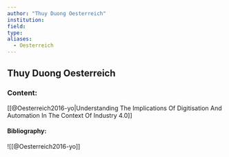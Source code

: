 ```yaml
---
author: "Thuy Duong Oesterreich"
institution:
field:
type:
aliases:
  - Oesterreich
---
```


## Thuy Duong Oesterreich

### Content:
[[@Oesterreich2016-yo|Understanding The Implications Of Digitisation And Automation In The Context Of Industry 4.0]]

#### Bibliography:

![[@Oesterreich2016-yo]]